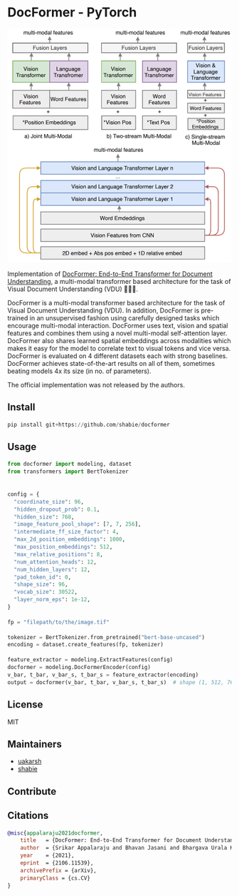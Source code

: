 # DocFormer - PyTorch

![docformer architecture](images/docformer-architecture.png)

Implementation of [DocFormer: End-to-End Transformer for Document Understanding](https://arxiv.org/abs/2106.11539), a multi-modal transformer based architecture for the task of Visual Document Understanding (VDU) 📄📄📄.

DocFormer is a multi-modal transformer based architecture for the task of Visual Document Understanding (VDU). In addition, DocFormer is pre-trained in an unsupervised fashion using carefully designed tasks which encourage multi-modal interaction. DocFormer uses text, vision and spatial features and combines them using a novel multi-modal self-attention layer. DocFormer also shares learned spatial embeddings across modalities which makes it easy for the model to correlate text to visual tokens and vice versa. DocFormer is evaluated on 4 different datasets each with strong baselines. DocFormer achieves state-of-the-art results on all of them, sometimes beating models 4x its size (in no. of parameters).

The official implementation was not released by the authors.

## Install

```python
pip install git+https://github.com/shabie/docformer
```

## Usage

```python
from docformer import modeling, dataset
from transformers import BertTokenizer


config = {
  "coordinate_size": 96,
  "hidden_dropout_prob": 0.1,
  "hidden_size": 768,
  "image_feature_pool_shape": [7, 7, 256],
  "intermediate_ff_size_factor": 4,
  "max_2d_position_embeddings": 1000,
  "max_position_embeddings": 512,
  "max_relative_positions": 8,
  "num_attention_heads": 12,
  "num_hidden_layers": 12,
  "pad_token_id": 0,
  "shape_size": 96,
  "vocab_size": 30522,
  "layer_norm_eps": 1e-12,
}

fp = "filepath/to/the/image.tif"

tokenizer = BertTokenizer.from_pretrained("bert-base-uncased")
encoding = dataset.create_features(fp, tokenizer)

feature_extractor = modeling.ExtractFeatures(config)
docformer = modeling.DocFormerEncoder(config)
v_bar, t_bar, v_bar_s, t_bar_s = feature_extractor(encoding)
output = docformer(v_bar, t_bar, v_bar_s, t_bar_s)  # shape (1, 512, 768)
```

##  License

MIT

## Maintainers

- [uakarsh](https://github.com/uakarsh)
- [shabie](https://github.com/shabie)

## Contribute


## Citations

```bibtex
@misc{appalaraju2021docformer,
    title   = {DocFormer: End-to-End Transformer for Document Understanding},
    author  = {Srikar Appalaraju and Bhavan Jasani and Bhargava Urala Kota and Yusheng Xie and R. Manmatha},
    year    = {2021},
    eprint  = {2106.11539},
    archivePrefix = {arXiv},
    primaryClass = {cs.CV}
}
```
